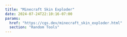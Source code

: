 ```yaml
---
title: "Minecraft Skin Exploder"
date: 2024-07-24T22:10:16-07:00
params:
  href: "https://cgs.dev/minecraft_skin_exploder.html"
  section: "Random Tools"
---
```

